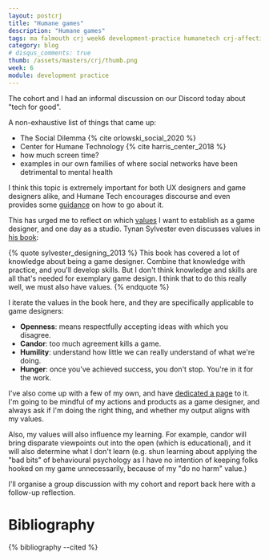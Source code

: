 ```yaml
---
layout: postcrj
title: "Humane games"
description: "Humane games"
tags: ma falmouth crj week6 development-practice humanetech crj-affective crj-interpersonal crj-cognitive
category: blog
# disqus_comments: true
thumb: /assets/masters/crj/thumb.png
week: 6
module: development practice
---
```


The cohort and I had an informal discussion on our Discord today about "tech for good".

A non-exhaustive list of things that came up:

- The Social Dilemma {% cite orlowski_social_2020 %}
- Center for Humane Technology {% cite harris_center_2018 %}
- how much screen time?
- examples in our own families of where social networks have been detrimental to mental health

I think this topic is extremely important for both UX designers and game designers alike, and Humane Tech encourages discourse and even provides some [guidance](https://www.humanetech.com/discussion-guide-for-technologists) on how to go about it.

This has urged me to reflect on which [values](/masters/values) I want to establish as a game designer, and one day as a studio. Tynan Sylvester even discusses values in [his book](https://tynansylvester.com/book/):

{% quote sylvester_designing_2013 %}
This book has covered a lot of knowledge about being a game designer. Combine that knowledge with practice, and you'll develop skills. But I don't think knowledge and skills are all that's needed for exemplary game design. I think that to do this really well, we must also have values.
{% endquote %}

I iterate the values in the book here, and they are specifically applicable to game designers:

- **Openness**: means respectfully accepting ideas with which you disagree.
- **Candor**: too much agreement kills a game.
- **Humility**: understand how little we can really understand of what we're doing.
- **Hunger**: once you've achieved success, you don't stop. You're in it for the work.

I've also come up with a few of my own, and have [dedicated a page](/masters/values) to it. I'm going to be mindful of my actions and products as a game designer, and always ask if I'm doing the right thing, and whether my output aligns with my values.

Also, my values will also influence my learning. For example, candor will bring disparate viewpoints out into the open (which is educational), and it will also determine what I don't learn (e.g. shun learning about applying the "bad bits" of behavioural psychology as I have no intention of keeping folks hooked on my game unnecessarily, because of my "do no harm" value.)

I'll organise a group discussion with my cohort and report back here with a follow-up reflection.

# Bibliography

{% bibliography --cited %}
